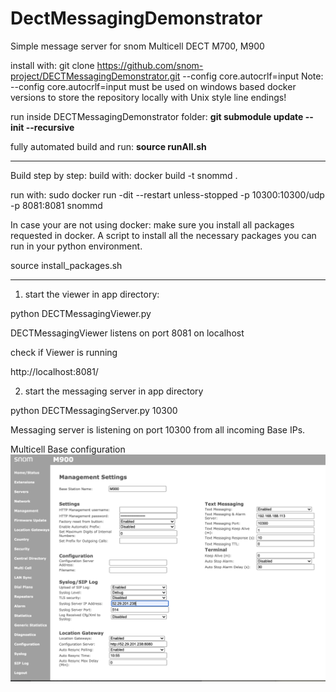 # DectMessagingDemonstrator
Simple message server for snom Multicell DECT M700, M900

install with:
git clone https://github.com/snom-project/DECTMessagingDemonstrator.git --config core.autocrlf=input
Note: --config core.autocrlf=input must be used on windows based docker versions to store the repository locally with Unix style line endings!

run inside DECTMessagingDemonstrator folder:
**git submodule update --init --recursive**

fully automated build and run:
**source runAll.sh**

***
Build step by step:
build with:
docker build -t snommd .

run with:
sudo docker run -dit --restart unless-stopped -p 10300:10300/udp -p 8081:8081 snommd 

In case your are not using docker:
make sure you install all packages requested in docker.
A script to install all the necessary packages you can run in your python environment.

source install_packages.sh

***
1. start the viewer in app directory:

python DECTMessagingViewer.py 

DECTMessagingViewer listens on port 8081 on localhost 

check if Viewer is running

http://localhost:8081/


2. start the messaging server in app directory

python DECTMessagingServer.py 10300

Messaging server is listening on port 10300 from all incoming Base IPs. 

Multicell Base configuration 
![alt text](https://github.com/snom-project/DECTMessagingDemonstrator/blob/master/app/doc/SampleBaseConfig.png?raw=true)

